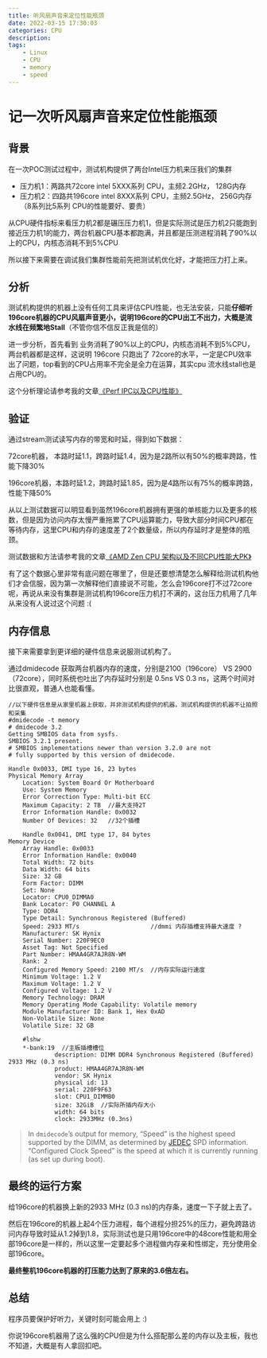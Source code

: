 ```yaml
---
title: 听风扇声音来定位性能瓶颈
date: 2022-03-15 17:30:03
categories: CPU
description: 
tags:
    - Linux
    - CPU
    - memory
    - speed
---
```


# 记一次听风扇声音来定位性能瓶颈

## 背景

在一次POC测试过程中，测试机构提供了两台Intel压力机来压我们的集群

- 压力机1：两路共72core intel 5XXX系列 CPU，主频2.2GHz， 128G内存
- 压力机2：四路共196core intel 8XXX系列 CPU，主频2.5GHz， 256G内存 （8系列比5系列 CPU的性能要好、要贵）

从CPU硬件指标来看压力机2都是碾压压力机1，但是实际测试是压力机2只能跑到接近压力机1的能力，两台机器CPU基本都跑满，并且都是压测进程消耗了90%以上的CPU，内核态消耗不到5%CPU

所以接下来需要在调试我们集群性能前先把测试机优化好，才能把压力打上来。

## 分析

测试机构提供的机器上没有任何工具来评估CPU性能，也无法安装，只能**仔细听196core机器的CPU风扇声音更小，说明196core的CPU出工不出力，大概是流水线在频繁地Stall**（不管你信不信反正我是信的）

进一步分析，首先看到 业务消耗了90%以上的CPU，内核态消耗不到5%CPU，两台机器都是这样，这说明 196core 只跑出了 72core的水平，一定是CPU效率出了问题，top看到的CPU占用率不完全是全力在运算，其实cpu 流水线stall也是占用CPU的。

这个分析理论请参考我的文章[《Perf IPC以及CPU性能》](https://plantegg.github.io/2021/05/16/Perf%20IPC%E4%BB%A5%E5%8F%8ACPU%E5%88%A9%E7%94%A8%E7%8E%87/)

## 验证

通过stream测试读写内存的带宽和时延，得到如下数据：

72core机器，  本路时延1.1，跨路时延1.4，因为是2路所以有50%的概率跨路，性能下降30%

196core机器，本路时延1.2，跨路时延1.85，因为是4路所以有75%的概率跨路，性能下降50%

从以上测试数据可以明显看到虽然196core机器拥有更强的单核能力以及更多的核数，但是因为访问内存太慢严重拖累了CPU运算能力，导致大部分时间CPU都在等待内存，这里CPU和内存的速度差了2个数量级，所以内存延时才是整体的瓶颈。

测试数据和方法请参考我的文章[《AMD Zen CPU 架构以及不同CPU性能大PK》](https://plantegg.github.io/2021/06/18/%E5%87%A0%E6%AC%BECPU%E6%80%A7%E8%83%BD%E5%AF%B9%E6%AF%94/)

有了这个数据心里非常有底问题在哪里了，但是还要想清楚怎么解释给测试机构他们才会信服，因为第一次解释他们直接说不可能，怎么会196core打不过72core呢，再说从来没有集群是测试机构196core压力机打不满的，这台压力机用了几年从来没有人说过这个问题 :(

## 内存信息

接下来需要拿到更详细的硬件信息来说服测试机构了。

通过dmidecode 获取两台机器内存的速度，分别是2100（196core） VS 2900（72core），同时系统也吐出了内存延时分别是 0.5ns VS 0.3 ns，这两个时间对比很直观，普通人也能看懂。

```
//以下硬件信息是从家里机器上获取，并非测试机构提供的机器，测试机构提供的机器不让拍照和采集
#dmidecode -t memory
# dmidecode 3.2
Getting SMBIOS data from sysfs.
SMBIOS 3.2.1 present.
# SMBIOS implementations newer than version 3.2.0 are not
# fully supported by this version of dmidecode.

Handle 0x0033, DMI type 16, 23 bytes 
Physical Memory Array
	Location: System Board Or Motherboard
	Use: System Memory
	Error Correction Type: Multi-bit ECC
	Maximum Capacity: 2 TB  //最大支持2T
	Error Information Handle: 0x0032
	Number Of Devices: 32   //32个插槽
	
	Handle 0x0041, DMI type 17, 84 bytes
Memory Device
	Array Handle: 0x0033
	Error Information Handle: 0x0040
	Total Width: 72 bits
	Data Width: 64 bits
	Size: 32 GB
	Form Factor: DIMM
	Set: None
	Locator: CPU0_DIMMA0
	Bank Locator: P0 CHANNEL A
	Type: DDR4
	Type Detail: Synchronous Registered (Buffered)
	Speed: 2933 MT/s                    //dmmi 内存插槽支持最大速度 ?
	Manufacturer: SK Hynix
	Serial Number: 220F9EC0
	Asset Tag: Not Specified
	Part Number: HMAA4GR7AJR8N-WM
	Rank: 2
	Configured Memory Speed: 2100 MT/s  //内存实际运行速度
	Minimum Voltage: 1.2 V
	Maximum Voltage: 1.2 V
	Configured Voltage: 1.2 V
	Memory Technology: DRAM
	Memory Operating Mode Capability: Volatile memory
	Module Manufacturer ID: Bank 1, Hex 0xAD
	Non-Volatile Size: None
	Volatile Size: 32 GB
	
	#lshw
	*-bank:19  //主板插槽槽位
             description: DIMM DDR4 Synchronous Registered (Buffered) 2933 MHz (0.3 ns) 
             product: HMAA4GR7AJR8N-WM
             vendor: SK Hynix
             physical id: 13
             serial: 220F9F63
             slot: CPU1_DIMMB0
             size: 32GiB  //实际所插内存大小
             width: 64 bits
             clock: 2933MHz (0.3ns)
```

> In `dmidecode`’s output for memory, “Speed” is the highest speed supported by the DIMM, as determined by [JEDEC](https://en.wikipedia.org/wiki/JEDEC) SPD information. “Configured Clock Speed” is the speed at which it is currently running (as set up during boot).

## 最终的运行方案

给196core的机器换上新的2933 MHz (0.3 ns)的内存条，速度一下子就上去了。

然后在196core的机器上起4个压力进程，每个进程分担25%的压力，避免跨路访问内存导致时延从1.2掉到1.8，实际测试也是只用196core中的48core性能和用全部196core是一样的，所以这里一定要起多个进程做内存亲和性绑定，充分使用全部196core。

**最终整机196core机器的打压能力达到了原来的3.6倍左右。**

## 总结

程序员要保护好听力，关键时刻可能会用上 :)

你说196core机器用了这么强的CPU但是为什么搭配那么差的内存以及主板，我也不知道，大概是有人拿回扣吧。
